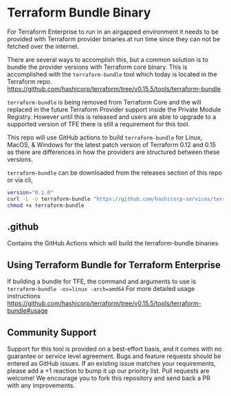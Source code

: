 # Terraform Bundle Binary

For Terraform Enterprise to run in an airgapped environment it needs to be provided with Terraform provider binaries at run time since they can not be fetched over the internet.

There are several ways to accomplish this, but a common solution is to bundle the provider versions with Terraform core binary. This is accomplished with the `terraform-bundle` tool which today is located in the Terraform repo. <https://github.com/hashicorp/terraform/tree/v0.15.5/tools/terraform-bundle>

`terraform-bundle` is being removed from Terraform Core and the will replaced in the future Terraform Provider support inside the Private Module Registry. However until this is released and users are able to upgrade to a supported version of TFE there is still a requirement for this tool.

This repo will use GitHub actions to build `terraform-bundle` for Linux, MacOS, & Windows for the latest patch version of Terraform 0.12 and 0.15 as there are differences in how the providers are structured between these versions.

`terraform-bundle` can be downloaded from the releases section of this repo or via cli, 

```sh
version="0.1.0"
curl -L -o terraform-bundle "https://github.com/hashicorp-services/terraform-bundle-binary/releases/download/${version}/terraform_bundle_linux_amd64_v0.15.5"
chmod +x terraform-bundle
```

## .github

Contains the GitHub Actions which will build the terraform-bundle binaries

## Using Terraform Bundle for Terraform Enterprise

If building a bundle for TFE, the command and arguments to use is `terraform-bundle -os=linux -arch=amd64`
For more detailed usage instructions <https://github.com/hashicorp/terraform/tree/v0.15.5/tools/terraform-bundle#usage>

## Community Support

Support for this tool is provided on a best-effort basis, and it comes with no guarantee or service level agreement. Bugs and feature requests should be entered as GitHub issues. If an existing issue matches your requirements, please add a +1 reaction to bump it up our priority list.
Pull requests are welcome! We encourage you to fork this repository and send back a PR with any improvements.
